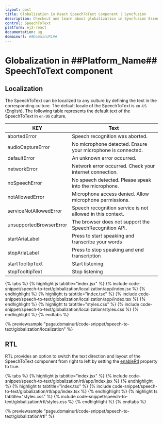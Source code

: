 ```yaml
---
layout: post
title: Globalization in React SpeechToText Component | Syncfusion
description: Checkout and learn about globalization in Syncfusion Essential React SpeechToText component, its elements, and more details.
control: SpeechToText
platform: ej2-react
documentation: ug
domainurl: ##DomainURL##
---
```


# Globalization in ##Platform_Name## SpeechToText component

## Localization

The SpeechToText can be localized to any culture by defining the text in the corresponding culture. The default locale of the SpeechToText is `en-US` (English). The following table represents the default text of the SpeechToText in `en-US` culture.

|KEY|Text|
|----|----|
|abortedError|Speech recognition was aborted.|
|audioCaptureError|No microphone detected. Ensure your microphone is connected.|
|defaultError|An unknown error occurred.|
|networkError|Network error occurred. Check your internet connection.|
|noSpeechError|No speech detected. Please speak into the microphone.|
|notAllowedError|Microphone access denied. Allow microphone permissions.|
|serviceNotAllowedError|Speech recognition service is not allowed in this context.|
|unsupportedBrowserError|The browser does not support the SpeechRecognition API.|
|startAriaLabel|Press to start speaking and transcribe your words|
|stopAriaLabel|Press to stop speaking and end transcription|
|startTooltipText|Start listening|
|stopTooltipText|Stop listening|

{% tabs %}
{% highlight js tabtitle="index.jsx" %}
{% include code-snippet/speech-to-text/globalization/localization/app/index.jsx %}
{% endhighlight %}
{% highlight ts tabtitle="index.tsx" %}
{% include code-snippet/speech-to-text/globalization/localization/app/index.tsx %}
{% endhighlight %}
{% highlight ts tabtitle="styles.css" %}
{% include code-snippet/speech-to-text/globalization/localization/styles.css %}
{% endhighlight %}
{% endtabs %}

 {% previewsample "page.domainurl/code-snippet/speech-to-text/globalization/localization" %}

## RTL

RTL provides an option to switch the text direction and layout of the SpeechToText component from right to left by setting the [enableRtl](../api/speech-to-text/#enableRtl) property to true.

{% tabs %}
{% highlight js tabtitle="index.jsx" %}
{% include code-snippet/speech-to-text/globalization/rtl/app/index.jsx %}
{% endhighlight %}
{% highlight ts tabtitle="index.tsx" %}
{% include code-snippet/speech-to-text/globalization/rtl/app/index.tsx %}
{% endhighlight %}
{% highlight ts tabtitle="styles.css" %}
{% include code-snippet/speech-to-text/globalization/rtl/styles.css %}
{% endhighlight %}
{% endtabs %}

 {% previewsample "page.domainurl/code-snippet/speech-to-text/globalization/rtl" %}
